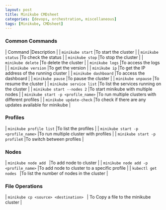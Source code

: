 ```yaml
---
layout: post
title: Minikube CMDsheet
categories: [devops, orchestration, miscellaneous]
tags: [Minikube, CMDsheet]
---
```



### Common Commands

| Command |Description |
| `minikube start` |To start the cluster |
| `minikube status` |To check the status |
| `minikube stop` |To stop the cluster |
| `minikube delete` |To delete the cluster |
| `minikube logs` |To access the logs |
| `minikube version` |To get the version |
| `minikube ip` |To get the IP address of the running cluster |
| `minikube dashboard` |To access the dashboard |
| `minikube pause` |To pause the cluster |
| `minikube unpause` |To resume the cluster |
| `minikube service list` |To list the services running on the cluster |
| `minikube start --nodes 2` |To start minikube with multiple nodes |
| `minikube start -p <profile_name>` |To run multiple clusters with different profiles |
| `minikube update-check` |To check if there are any updates available for minikube |

### Profiles

| `minikube profile list` |To list the profiles |
|  `minikube start -p <profile_name>` |To run multiple cluster with profiles |
| `minikube start -p profileX` |To switch between profiles |

### Nodes

| `minikube node add ` |To add node to cluster |
| `minikube node add -p <profile_name>` |To add node to cluster to a specific profile |
| `kubectl get nodes ` |To list the number of nodes in the cluster |

### File Operations

| `minikube cp <source> <destination> ` | To Copy a file to the minikube cluster |










